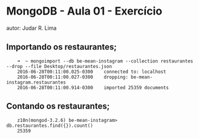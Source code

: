# MongoDB - Aula 01 - Exercício
autor: Judar R. Lima

## Importando os restaurantes;

```
    ➜  ~ mongoimport --db be-mean-instagram --collection restaurantes --drop --file Desktop/restaurantes.json
    2016-06-28T00:11:00.025-0300	connected to: localhost
    2016-06-28T00:11:00.027-0300	dropping: be-mean-instagram.restaurantes
    2016-06-28T00:11:00.914-0300	imported 25359 documents

```


## Contando os restaurantes;

```
    z10n(mongod-3.2.6) be-mean-instagram> db.restaurantes.find({}).count()
    25359
```
